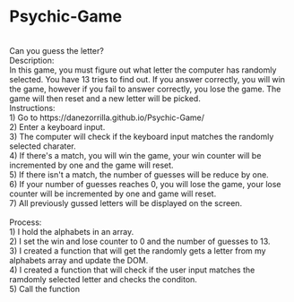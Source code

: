 # Psychic-Game
<br>
Can you guess the letter?
<br>
Description:<br>
In this game, you must figure out what letter the computer has randomly selected.
You have 13 tries to find out. If you answer correctly, you will win the game, however if you fail to answer correctly, you lose the game. The game will then reset and a new letter will be picked.
<br>
Instructions:<br>
1) Go to https://danezorrilla.github.io/Psychic-Game/<br>
2) Enter a keyboard input.<br>
3) The computer will check if the keyboard input matches the randomly selected charater.<br>
4) If there's a match, you will win the game, your win counter will be incremented by one and the game will reset.<br>
5) If there isn't a match, the number of guesses will be reduce by one.<br>
6) If your number of guesses reaches 0, you will lose the game, your lose counter will be incremented by one and game will reset.<br>
7) All previously gussed letters will be displayed on the screen.<br>
<br>
Process:<br>
1) I hold the alphabets in an array.<br>
2) I set the win and lose counter to 0 and the number of guesses to 13.<br>
3) I created a function that will get the randomly gets a letter from my alphabets array and update the DOM.<br>
4) I created a function that will check if the user input matches the ramdomly selected letter and checks the conditon.<br>
5) Call the function